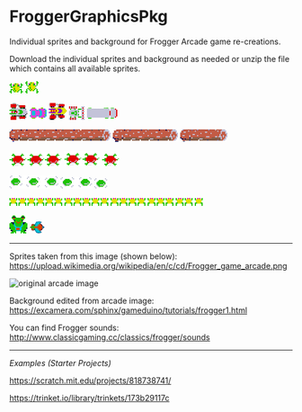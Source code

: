 # FroggerGraphicsPkg


Individual sprites and background for Frogger Arcade game re-creations.


Download the individual sprites and background as needed or unzip the file which contains all available sprites.


![frog sprite](https://github.com/nguyenchloet/FroggerGraphicsPkg/blob/main/frog1.png)
![jumping frog sprite](https://github.com/nguyenchloet/FroggerGraphicsPkg/blob/main/frog2.png)


![car 1](https://github.com/nguyenchloet/FroggerGraphicsPkg/blob/main/car1.png)
![car 2](https://github.com/nguyenchloet/FroggerGraphicsPkg/blob/main/car2.png)
![car 3](https://github.com/nguyenchloet/FroggerGraphicsPkg/blob/main/car3.png)
![car 4](https://github.com/nguyenchloet/FroggerGraphicsPkg/blob/main/car4.png)
![car 5](https://github.com/nguyenchloet/FroggerGraphicsPkg/blob/main/car5.png)


![log 1](https://github.com/nguyenchloet/FroggerGraphicsPkg/blob/main/log1.png)
![log 2](https://github.com/nguyenchloet/FroggerGraphicsPkg/blob/main/log2.png)
![log 3](https://github.com/nguyenchloet/FroggerGraphicsPkg/blob/main/log3.png)


![3 turtles](https://github.com/nguyenchloet/FroggerGraphicsPkg/blob/main/3turtles.png)
![2 turtles](https://github.com/nguyenchloet/FroggerGraphicsPkg/blob/main/2turtles.png)
![1 turtle](https://github.com/nguyenchloet/FroggerGraphicsPkg/blob/main/1turtle.png)

![3 shells](https://github.com/nguyenchloet/FroggerGraphicsPkg/blob/main/3shells.png)
![2 shells](https://github.com/nguyenchloet/FroggerGraphicsPkg/blob/main/2shells.png)
![1 shells](https://github.com/nguyenchloet/FroggerGraphicsPkg/blob/main/1shell.png)

![6 lives](https://github.com/nguyenchloet/FroggerGraphicsPkg/blob/main/6lives.png)
![5 lives](https://github.com/nguyenchloet/FroggerGraphicsPkg/blob/main/5lives.png)
![4 lives](https://github.com/nguyenchloet/FroggerGraphicsPkg/blob/main/4lives.png)
![3 lives](https://github.com/nguyenchloet/FroggerGraphicsPkg/blob/main/3lives.png)
![2 lives](https://github.com/nguyenchloet/FroggerGraphicsPkg/blob/main/2lives.png)
![1 lives](https://github.com/nguyenchloet/FroggerGraphicsPkg/blob/main/1life.png)



![end frog](https://github.com/nguyenchloet/FroggerGraphicsPkg/blob/main/endfrog.png)
![fly](https://github.com/nguyenchloet/FroggerGraphicsPkg/blob/main/fly.png)


***

Sprites taken from this image (shown below): https://upload.wikimedia.org/wikipedia/en/c/cd/Frogger_game_arcade.png


![original arcade image](https://upload.wikimedia.org/wikipedia/en/c/cd/Frogger_game_arcade.png)



Background edited from arcade image: https://excamera.com/sphinx/gameduino/tutorials/frogger1.html

You can find Frogger sounds: http://www.classicgaming.cc/classics/frogger/sounds

***

<em> Examples (Starter Projects) </em> 


https://scratch.mit.edu/projects/818738741/


https://trinket.io/library/trinkets/173b29117c
